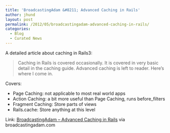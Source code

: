 ```yaml
---
title: 'BroadcastingAdam &#8211; Advanced Caching in Rails'
author: jhund
layout: post
permalink: /2012/05/broadcastingadam-advanced-caching-in-rails/
categories:
  - Blog
  - Curated News
---
```

A detailed article about caching in Rails3:

> Caching in Rails is covered occasionally. It is covered in very basic detail in the caching guide. Advanced caching is left to reader. Here&rsquo;s where I come in.

Covers:

  * Page Caching: not applicable to most real world apps
  * Action Caching: a bit more useful than Page Caching, runs before_filters
  * Fragment Caching: Store parts of views
  * Rails.cache: Store anything at this level

Link: [BroadcastingAdam &#8211; Advanced Caching in Rails][1] via broadcastingadam.com

 [1]: http://bit.ly/LFdyfY